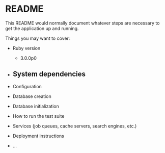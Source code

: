 # README

This README would normally document whatever steps are necessary to get the
application up and running.

Things you may want to cover:

* Ruby version
   - 3.0.0p0 

* System dependencies
   - 

* Configuration

* Database creation

* Database initialization

* How to run the test suite

* Services (job queues, cache servers, search engines, etc.)

* Deployment instructions

* ...
